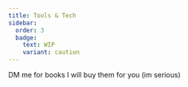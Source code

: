 ```yaml
---
title: Tools & Tech
sidebar:
  order: 3
  badge:
    text: WIP
    variant: caution
---
```


DM me for books I will buy them for you (im serious)
